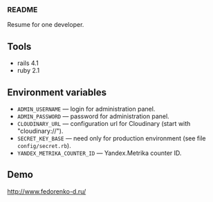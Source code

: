 ### README

Resume for one developer.

## Tools

* rails 4.1
* ruby 2.1

## Environment variables

* `ADMIN_USERNAME` — login for administration panel.
* `ADMIN_PASSWORD` ­— password for administration panel.
* `CLOUDINARY_URL` — configuration url for Cloudinary (start with "cloudinary://").
* `SECRET_KEY_BASE` — need only for production environment (see file `config/secret.rb`).
* `YANDEX_METRIKA_COUNTER_ID` — Yandex.Metrika counter ID.

## Demo

http://www.fedorenko-d.ru/
